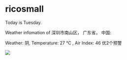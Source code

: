 # ricosmall

Today is Tuesday.

Weather infomation of 深圳市南山区， 广东省， 中国: 

Weather: 阴, Temperature: 27 ℃ , Air Index: 46 优2个预警

<img src="https://github-readme-stats.vercel.app/api?username=ricosmall&show_icons=true" />

